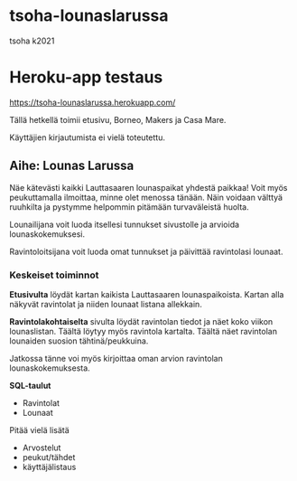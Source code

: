 # tsoha-lounaslarussa
tsoha k2021

# Heroku-app testaus
https://tsoha-lounaslarussa.herokuapp.com/

Tällä hetkellä toimii etusivu, Borneo, Makers ja Casa Mare.

Käyttäjien kirjautumista ei vielä toteutettu.

## Aihe: Lounas Larussa
Näe kätevästi kaikki Lauttasaaren lounaspaikat yhdestä paikkaa!
Voit myös peukuttamalla ilmoittaa, minne olet menossa tänään. Näin voidaan välttyä ruuhkilta ja pystymme helpommin pitämään turvaväleistä huolta.

Lounailijana voit luoda itsellesi tunnukset sivustolle ja arvioida lounaskokemuksesi.

Ravintoloitsijana voit luoda omat tunnukset ja päivittää ravintolasi lounaat. 

### Keskeiset toiminnot

**Etusivulta** löydät kartan kaikista Lauttasaaren lounaspaikoista.
Kartan alla näkyvät ravintolat ja niiden lounaat listana allekkain. 

**Ravintolakohtaiselta** sivulta löydät ravintolan tiedot ja näet koko viikon lounaslistan. Täältä löytyy myös ravintola kartalta. Täältä näet ravintolan lounaiden suosion tähtinä/peukkuina.

Jatkossa tänne voi myös kirjoittaa oman arvion ravintolan lounaskokemuksesta.

**SQL-taulut**
- Ravintolat
- Lounaat

Pitää vielä lisätä
- Arvostelut
- peukut/tähdet
- käyttäjälistaus